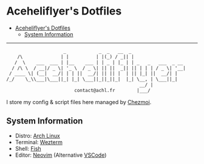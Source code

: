 # Aceheliflyer's Dotfiles

- [Aceheliflyer's Dotfiles](#aceheliflyers-dotfiles)
  - [System Information](#system-information)

---

```txt
                     _            _  _   __  _
    /\              | |          | |(_) / _|| |
   /  \    ___  ___ | |__    ___ | | _ | |_ | | _   _   ___  _ __
  / /\ \  / __|/ _ \| '_ \  / _ \| || ||  _|| || | | | / _ \| '__|
 / ____ \| (__|  __/| | | ||  __/| || || |  | || |_| ||  __/| |
/_/    \_\\___|\___||_| |_| \___||_||_||_|  |_| \__, | \___||_|
                                                 __/ |
                         contact@achl.fr        |___/
```

I store my config & script files here managed by [Chezmoi](https://chezmoi.io/).

## System Information

- Distro: [Arch Linux](https://archlinux.org/)
- Terminal: [Wezterm](https://wezfurlong.org/wezterm/)
- Shell: [Fish](https://fishshell.com/)
- Editor: [Neovim](https://neovim.io/) (Alternative [VSCode](https://code.visualstudio.com/))
